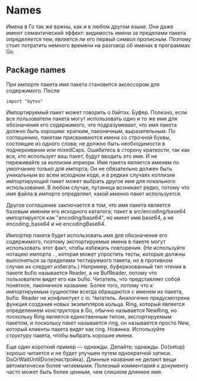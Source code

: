 # Names

Имена в Го так же важны, как и в любом другом языке. Они даже имеют семантический эффект: видимость имени за пределами пакета определяется тем, является ли его первый символ прописным. Поэтому стоит потратить немного времени на разговор об именах в программах Go.


## Package names 

При импорте пакета имя пакета становится аксессором для содержимого. После
```
import "bytes"
```
Импортируемый пакет может говорить о байтах. Буфер. Полезно, если все пользователи пакета могут использовать одно и то же имя для обозначения его содержимого, что подразумевает, что имя пакета должно быть хорошим: кратким, лаконичным, выразительным. По соглашению, пакетам присваиваются имена со строчной буквы, состоящие из одного слова; не должно быть необходимости в подчеркивании или mixedCaps. Ошибитесь в сторону краткости, так как все, кто использует ваш пакет, будут вводить это имя. И не переживайте за коллизии априори. Имя пакета является именем по умолчанию только для импорта; Он не обязательно должен быть уникальным во всем исходном коде, и в редких случаях коллизии импортирующий пакет может выбрать другое имя для локального использования. В любом случае, путаница возникает редко, потому что имя файла в импорте определяет, какой именно пакет используется.


Другое соглашение заключается в том, что имя пакета является базовым именем его исходного каталога; пакет в src/encoding/base64 импортируется как "encoding/base64", но имеет имя base64, а не encoding_base64 и не encodingBase64.

Импортер пакета будет использовать имя для обозначения его содержимого, поэтому экспортируемые имена в пакете могут использовать этот факт, чтобы избежать повторения. (Не используйте нотацию импорта . , которая может упростить тесты, которые должны выполняться за пределами тестируемого пакета, но в противном случае их следует избегать.) Например, буферизованный тип чтения в пакете bufio называется Reader, а не BufReader, потому что пользователи видят его как bufio. Читатель, что представляет собой понятное, лаконичное название. Более того, потому что к импортируемым сущностям всегда обращаются с именем их пакета, bufio. Reader не конфликтует с io. Читатель. Аналогично предусмотрена функция создания новых экземпляров кольца. Ring, который является определением конструктора в Go, обычно называется NewRing, но поскольку Ring является единственным типом, экспортируемым пакетом, и поскольку пакет называется ring, он называется просто New, который клиенты пакета видят как ring. Новинка. Используйте структуру пакета, чтобы выбрать хорошие имена.


Еще один короткий пример — однажды. Делайте; однажды. Do(setup) хорошо читается и не будет улучшен путем однократной записи. DoOrWaitUntilDone(настройка). Длинные названия не делают вещи автоматически более читаемыми. Полезный комментарий к документу часто может быть более ценным, чем слишком длинное имя.
